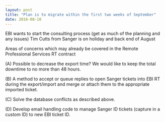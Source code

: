 ```yaml
---
layout: post
title: "Plan is to migrate within the first two weeks of September"
date: 2016-08-10
---
```


EBI wants to start the consulting process (get as much of the planning and any issues)
Tim Cutts from Sanger is on holiday and back end of August

Areas of concerns which may already be covered in the Remote Professional Services RT contract

(A) Possible to decrease the export time? We would like to keep the 
total downtime to no more than 48 hours.

(B) A method to accept or queue replies to open Sanger tickets into EBI 
RT during the export/import and merge or attach them to the appropriate 
imported ticket.

(C) Solve the database conflicts as described above.

(D) Develop email handling code to manage Sanger ID tickets (capture in 
a custom ID) to new EBI ticket ID.

